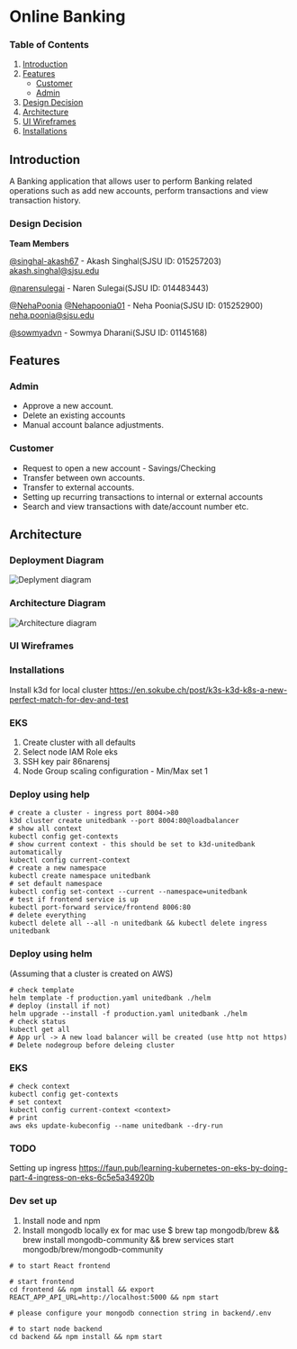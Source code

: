 
# Online Banking

### Table of Contents

1. [Introduction](#introduction)
2. [Features](#features)
    - [Customer](#features)
    - [Admin](#features)
3. [Design Decision](#introduction) 
4. [Architecture](#architecture)
5. [UI Wireframes](#Installations)
6. [Installations](#Installations)


## Introduction

A Banking application that allows user to perform Banking related operations such as add new accounts, perform transactions and view transaction history.

### Design Decision



<strong>Team Members</strong>

[@singhal-akash67](https://github.com/singhal-akash67) - Akash Singhal(SJSU ID: 015257203) akash.singhal@sjsu.edu

[@narensulegai](https://github.com/narensulegai) - Naren Sulegai(SJSU ID: 014483443)

[@NehaPoonia](https://github.com/NehaPoonia)
[@Nehapoonia01](https://github.com/Nehapoonia01) - Neha Poonia(SJSU ID: 015252900) neha.poonia@sjsu.edu

[@sowmyadvn](https://github.com/sowmyadvn) - Sowmya Dharani(SJSU ID: 01145168)

## Features

### Admin

- Approve a new account.
- Delete an existing accounts
- Manual account balance adjustments.

### Customer

- Request to open a new account - Savings/Checking
- Transfer between own accounts.
- Transfer to external accounts.
- Setting up recurring transactions to internal or external accounts
- Search and view transactions with date/account number etc.

## Architecture

### Deployment Diagram

![Deplyment diagram](https://user-images.githubusercontent.com/436710/118338119-345f8200-b4ca-11eb-82e0-72777e22d6b8.png)

### Architecture Diagram

![Architecture diagram](https://user-images.githubusercontent.com/436710/118338194-59ec8b80-b4ca-11eb-811d-c6960975fa88.png)

### UI Wireframes


### Installations

Install k3d for local cluster 
https://en.sokube.ch/post/k3s-k3d-k8s-a-new-perfect-match-for-dev-and-test

### EKS
1. Create cluster with all defaults
2. Select node IAM Role eks
3. SSH key pair 86narensj
4. Node Group scaling configuration - Min/Max set 1

### Deploy using help
```
# create a cluster - ingress port 8004->80
k3d cluster create unitedbank --port 8004:80@loadbalancer
# show all context
kubectl config get-contexts
# show current context - this should be set to k3d-unitedbank automatically
kubectl config current-context
# create a new namespace
kubectl create namespace unitedbank
# set default namespace
kubectl config set-context --current --namespace=unitedbank
# test if frontend service is up
kubectl port-forward service/frontend 8006:80
# delete everything
kubectl delete all --all -n unitedbank && kubectl delete ingress unitedbank
```

### Deploy using helm
(Assuming that a cluster is created on AWS)
```
# check template
helm template -f production.yaml unitedbank ./helm
# deploy (install if not)
helm upgrade --install -f production.yaml unitedbank ./helm
# check status
kubectl get all
# App url -> A new load balancer will be created (use http not https)
# Delete nodegroup before deleing cluster
```

### EKS
```
# check context
kubectl config get-contexts
# set context
kubectl config current-context <context>
# print
aws eks update-kubeconfig --name unitedbank --dry-run
```

### TODO
Setting up ingress
https://faun.pub/learning-kubernetes-on-eks-by-doing-part-4-ingress-on-eks-6c5e5a34920b

### Dev set up 

1. Install node and npm
2. Install mongodb locally ex for mac use $  brew tap mongodb/brew && brew install mongodb-community && brew services start mongodb/brew/mongodb-community

```
# to start React frontend

# start frontend
cd frontend && npm install && export REACT_APP_API_URL=http://localhost:5000 && npm start

# please configure your mongodb connection string in backend/.env

# to start node backend
cd backend && npm install && npm start
```
